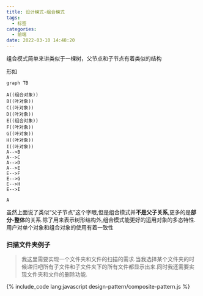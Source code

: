 ```yaml
---
title: 设计模式-组合模式
tags:
  - 标签
categories:
  - 前端
date: 2022-03-10 14:48:20
---
```


组合模式简单来讲类似于一棵树，父节点和子节点有着类似的结构

<!-- more -->

形如

```mermaid
graph TB

A((组合对象))
B((叶对象))
C((叶对象))
D((叶对象))
E((组合对象))
F((叶对象))
G((叶对象))
H((叶对象))
I((叶对象))
A-->B
A-->C
A-->D
A-->E
E-->F
E-->G
E-->H
E-->I

A

```

虽然上面说了类似“父子节点”这个字眼,但是组合模式并**不是父子关系**,更多的是**部分-整体**的关系.除了用来表示树形结构外,组合模式能更好的运用对象的多态特性.用户对单个对象和组合对象的使用有着一致性

### 扫描文件夹例子

> 我这里需要实现一个文件夹和文件的扫描的需求.当我选择某个文件夹的时候递归吧所有子文件和子文件夹下的所有文件都显示出来.同时我还需要实现文件夹和文件的删除功能.

{% include_code lang:javascript design-pattern/composite-pattern.js %}

<!-- ![结果](/images/browser-esmodule/2.png)


{% gist gist_id [filename] %} -->
